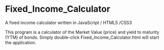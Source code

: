 # Fixed_Income_Calculator
A fixed income calculator written in JavaScript / HTML5 /CSS3

This program is a calculator of the Market Value (price) and yield to maturity (YTM) of bonds. Simply double-click Fixed_Income_Calculator.html will start the application.
